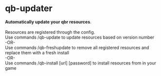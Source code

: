 # qb-updater
<b>Automatically update your qbr resources</b>.<br><br>
Resources are registered through the config. <br>
Use commands /qb-update to update resources based on version number
<br> -OR- <br>
Use commands /qb-freshupdate to remove all registered resources and replace them with a fresh install
<br> -OR- <br>
Use commands /qb-install [url] [password] to install resources from in your game
